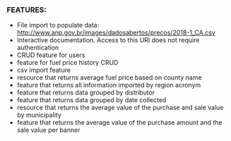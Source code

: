 ### FEATURES:

* File import to populate data: http://www.anp.gov.br/images/dadosabertos/precos/2018-1_CA.csv
* Interactive documentation. Access to this URI does not require authentication
* CRUD feature for users
* feature for fuel price history CRUD
* csv import feature
* resource that returns average fuel price based on county name
* feature that returns all information imported by region acronym
* feature that returns data grouped by distributor
* feature that returns data grouped by date collected
* resource that returns the average value of the purchase and sale value by municipality
* feature that returns the average value of the purchase amount and the sale value per banner